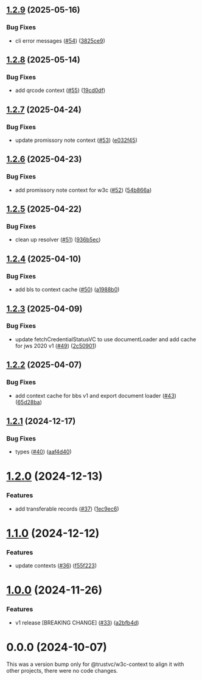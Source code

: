 ## [1.2.9](https://github.com/TrustVC/w3c/compare/@trustvc/w3c-context@1.2.8...@trustvc/w3c-context@1.2.9) (2025-05-16)


### Bug Fixes

* cli error messages ([#54](https://github.com/TrustVC/w3c/issues/54)) ([3825ce9](https://github.com/TrustVC/w3c/commit/3825ce9598479f52a75b2a8dbd38efc97730950a))

## [1.2.8](https://github.com/TrustVC/w3c/compare/@trustvc/w3c-context@1.2.7...@trustvc/w3c-context@1.2.8) (2025-05-14)


### Bug Fixes

* add qrcode context ([#55](https://github.com/TrustVC/w3c/issues/55)) ([19cd0df](https://github.com/TrustVC/w3c/commit/19cd0dfd20e848f744e1a5d6255557bde101d998))

## [1.2.7](https://github.com/TrustVC/w3c/compare/@trustvc/w3c-context@1.2.6...@trustvc/w3c-context@1.2.7) (2025-04-24)


### Bug Fixes

* update promissory note context ([#53](https://github.com/TrustVC/w3c/issues/53)) ([e032f45](https://github.com/TrustVC/w3c/commit/e032f4582da0983d2ca5648d7c55fac6bc97c1f6))

## [1.2.6](https://github.com/TrustVC/w3c/compare/@trustvc/w3c-context@1.2.5...@trustvc/w3c-context@1.2.6) (2025-04-23)


### Bug Fixes

* add promissory note context for w3c ([#52](https://github.com/TrustVC/w3c/issues/52)) ([54b866a](https://github.com/TrustVC/w3c/commit/54b866a66ff1db2466628fb32a1bb4820d71b7d1))

## [1.2.5](https://github.com/TrustVC/w3c/compare/@trustvc/w3c-context@1.2.4...@trustvc/w3c-context@1.2.5) (2025-04-22)


### Bug Fixes

* clean up resolver ([#51](https://github.com/TrustVC/w3c/issues/51)) ([936b5ec](https://github.com/TrustVC/w3c/commit/936b5ec23a372ae441bde9cd99701cbdd2408465))

## [1.2.4](https://github.com/TrustVC/w3c/compare/@trustvc/w3c-context@1.2.3...@trustvc/w3c-context@1.2.4) (2025-04-10)


### Bug Fixes

* add bls to context cache ([#50](https://github.com/TrustVC/w3c/issues/50)) ([a1988b0](https://github.com/TrustVC/w3c/commit/a1988b0ef2d82c95c3e285c93eedd61b050e4fd9))

## [1.2.3](https://github.com/TrustVC/w3c/compare/@trustvc/w3c-context@1.2.2...@trustvc/w3c-context@1.2.3) (2025-04-09)


### Bug Fixes

* update fetchCredentialStatusVC to use documentLoader and add cache for jws 2020 v1 ([#49](https://github.com/TrustVC/w3c/issues/49)) ([2c50901](https://github.com/TrustVC/w3c/commit/2c50901035aac696f75ef386bd8beca367f02db7))

## [1.2.2](https://github.com/TrustVC/w3c/compare/@trustvc/w3c-context@1.2.1...@trustvc/w3c-context@1.2.2) (2025-04-07)


### Bug Fixes

* add context cache for bbs v1 and export document loader ([#43](https://github.com/TrustVC/w3c/issues/43)) ([65d28ba](https://github.com/TrustVC/w3c/commit/65d28bab684344fe325a1c636fb99c77242d3e72))

## [1.2.1](https://github.com/TrustVC/w3c/compare/@trustvc/w3c-context@1.2.0...@trustvc/w3c-context@1.2.1) (2024-12-17)


### Bug Fixes

* types ([#40](https://github.com/TrustVC/w3c/issues/40)) ([aaf4d40](https://github.com/TrustVC/w3c/commit/aaf4d40a7d2551f96adf7cb7e0b68bfeba12c795))

# [1.2.0](https://github.com/TrustVC/w3c/compare/@trustvc/w3c-context@1.1.0...@trustvc/w3c-context@1.2.0) (2024-12-13)


### Features

* add transferable records ([#37](https://github.com/TrustVC/w3c/issues/37)) ([1ec9ec6](https://github.com/TrustVC/w3c/commit/1ec9ec634c9a4824a895ab03233904411a19883c))

# [1.1.0](https://github.com/TrustVC/w3c/compare/@trustvc/w3c-context@1.0.0...@trustvc/w3c-context@1.1.0) (2024-12-12)


### Features

* update contexts ([#36](https://github.com/TrustVC/w3c/issues/36)) ([f55f223](https://github.com/TrustVC/w3c/commit/f55f22329caa8e4b61b5fb642defdc5523edce6a))

# [1.0.0](https://github.com/TrustVC/w3c/compare/@trustvc/w3c-context@0.0.0...@trustvc/w3c-context@1.0.0) (2024-11-26)


### Features

* v1 release [BREAKING CHANGE] ([#33](https://github.com/TrustVC/w3c/issues/33)) ([a2bfb4d](https://github.com/TrustVC/w3c/commit/a2bfb4d8c2ae2582c1ed8a992ea262b0a2fd1353))

# 0.0.0 (2024-10-07)

This was a version bump only for @trustvc/w3c-context to align it with other projects, there were no code changes.
